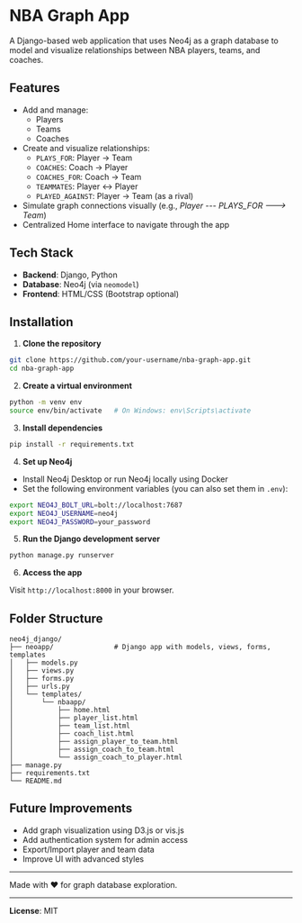 # NBA Graph App

A Django-based web application that uses Neo4j as a graph database to model and visualize relationships between NBA players, teams, and coaches.

## Features

- Add and manage:
  - Players
  - Teams
  - Coaches
- Create and visualize relationships:
  - `PLAYS_FOR`: Player -> Team
  - `COACHES`: Coach -> Player
  - `COACHES_FOR`: Coach -> Team
  - `TEAMMATES`: Player <-> Player
  - `PLAYED_AGAINST`: Player -> Team (as a rival)
- Simulate graph connections visually (e.g., *Player --- PLAYS_FOR ---> Team*)
- Centralized Home interface to navigate through the app

## Tech Stack

- **Backend**: Django, Python
- **Database**: Neo4j (via `neomodel`)
- **Frontend**: HTML/CSS (Bootstrap optional)

## Installation

1. **Clone the repository**

```bash
git clone https://github.com/your-username/nba-graph-app.git
cd nba-graph-app
```

2. **Create a virtual environment**

```bash
python -m venv env
source env/bin/activate   # On Windows: env\Scripts\activate
```

3. **Install dependencies**

```bash
pip install -r requirements.txt
```

4. **Set up Neo4j**

- Install Neo4j Desktop or run Neo4j locally using Docker
- Set the following environment variables (you can also set them in `.env`):

```bash
export NEO4J_BOLT_URL=bolt://localhost:7687
export NEO4J_USERNAME=neo4j
export NEO4J_PASSWORD=your_password
```

5. **Run the Django development server**

```bash
python manage.py runserver
```

6. **Access the app**

Visit `http://localhost:8000` in your browser.

## Folder Structure

```plaintext
neo4j_django/
├── neoapp/               # Django app with models, views, forms, templates
│   ├── models.py
│   ├── views.py
│   ├── forms.py
│   ├── urls.py
│   └── templates/
│       └── nbaapp/
│           ├── home.html
│           ├── player_list.html
│           ├── team_list.html
│           ├── coach_list.html
│           ├── assign_player_to_team.html
│           ├── assign_coach_to_team.html
│           └── assign_coach_to_player.html
├── manage.py
├── requirements.txt
└── README.md
```

## Future Improvements

- Add graph visualization using D3.js or vis.js
- Add authentication system for admin access
- Export/Import player and team data
- Improve UI with advanced styles

---

Made with ❤️ for graph database exploration.

---

**License**: MIT


